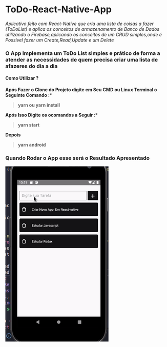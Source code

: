 # ToDo-React-Native-App
_Aplicativo feito com React-Native que cria uma lista de coisas a fazer (ToDoList) e  aplica  os  conceitos  de armazenamento  de Banco de Dados utilizando o Firebase,aplicando os conceitos de um CRUD simples,onde é Possível fazer um Create,Read,Update e um Delete_ 

### O App Implementa um **ToDo List** simples e prático de forma  a atender as necessidades de quem precisa criar uma lista de  afazeres do dia a dia

#### Como Utilizar ?

**Após Fazer o Clone do Projeto digite em Seu CMD ou Linux Terminal o Seguinte Comando :***

>**yarn ou yarn install**


**Após Isso Digite os ocomandos a Seguir :***

>**yarn start**

**Depois**

>**yarn android**

### Quando Rodar o App esse será o Resultado Apresentado
![TodoApp](https://github.com/tonymatheus/ToDo-React-Native-App/blob/master/Toddo%20App.gif)
